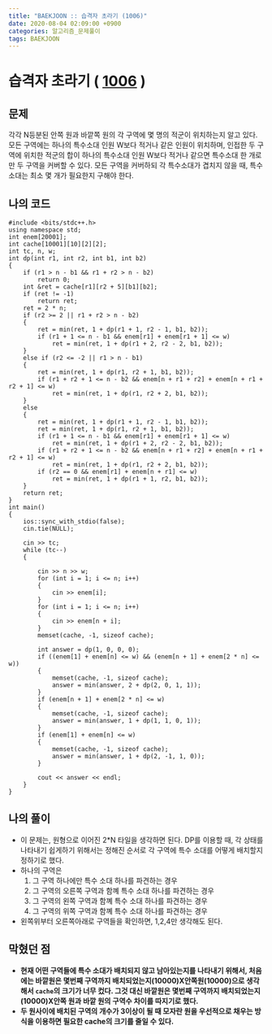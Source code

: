 ```yaml
---
title: "BAEKJOON :: 습격자 초라기 (1006)"
date: 2020-08-04 02:09:00 +0900
categories: 알고리즘_문제풀이 
tags: BAEKJOON
---
```


# 습격자 초라기 ( [1006](https://www.acmicpc.net/problem/1006) )

## 문제

각각 N등분된 안쪽 원과 바깥쪽 원의 각 구역에 몇 명의 적군이 위치하는지 알고 있다.
모든 구역에는 하나의 특수소대 인원 W보다 적거나 같은 인원이 위치하며, 인접한 두 구역에 위치한 적군의 합이 하나의 특수소대 인원 W보다 적거나 같으면 특수소대 한 개로만 두 구역을 커버할 수 있다.
모든 구역을 커버하되 각 특수소대가 겹치지 않을 때, 특수 소대는 최소 몇 개가 필요한지 구해야 한다.

## 나의 코드

```
#include <bits/stdc++.h>
using namespace std;
int enem[20001];
int cache[10001][10][2][2];
int tc, n, w;
int dp(int r1, int r2, int b1, int b2)
{
    if (r1 > n - b1 && r1 + r2 > n - b2)
        return 0;
    int &ret = cache[r1][r2 + 5][b1][b2];
    if (ret != -1)
        return ret;
    ret = 2 * n;
    if (r2 >= 2 || r1 + r2 > n - b2)
    {
        ret = min(ret, 1 + dp(r1 + 1, r2 - 1, b1, b2));
        if (r1 + 1 <= n - b1 && enem[r1] + enem[r1 + 1] <= w)
            ret = min(ret, 1 + dp(r1 + 2, r2 - 2, b1, b2));
    }
    else if (r2 <= -2 || r1 > n - b1)
    {
        ret = min(ret, 1 + dp(r1, r2 + 1, b1, b2));
        if (r1 + r2 + 1 <= n - b2 && enem[n + r1 + r2] + enem[n + r1 + r2 + 1] <= w)
            ret = min(ret, 1 + dp(r1, r2 + 2, b1, b2));
    }
    else
    {
        ret = min(ret, 1 + dp(r1 + 1, r2 - 1, b1, b2));
        ret = min(ret, 1 + dp(r1, r2 + 1, b1, b2));
        if (r1 + 1 <= n - b1 && enem[r1] + enem[r1 + 1] <= w)
            ret = min(ret, 1 + dp(r1 + 2, r2 - 2, b1, b2));
        if (r1 + r2 + 1 <= n - b2 && enem[n + r1 + r2] + enem[n + r1 + r2 + 1] <= w)
            ret = min(ret, 1 + dp(r1, r2 + 2, b1, b2));
        if (r2 == 0 && enem[r1] + enem[n + r1] <= w)
            ret = min(ret, 1 + dp(r1 + 1, r2, b1, b2));
    }
    return ret;
}
int main()
{
    ios::sync_with_stdio(false);
    cin.tie(NULL);

    cin >> tc;
    while (tc--)
    {

        cin >> n >> w;
        for (int i = 1; i <= n; i++)
        {
            cin >> enem[i];
        }
        for (int i = 1; i <= n; i++)
        {
            cin >> enem[n + i];
        }
        memset(cache, -1, sizeof cache);

        int answer = dp(1, 0, 0, 0);
        if ((enem[1] + enem[n] <= w) && (enem[n + 1] + enem[2 * n] <= w))
        {
            memset(cache, -1, sizeof cache);
            answer = min(answer, 2 + dp(2, 0, 1, 1));
        }
        if (enem[n + 1] + enem[2 * n] <= w)
        {
            memset(cache, -1, sizeof cache);
            answer = min(answer, 1 + dp(1, 1, 0, 1));
        }
        if (enem[1] + enem[n] <= w)
        {
            memset(cache, -1, sizeof cache);
            answer = min(answer, 1 + dp(2, -1, 1, 0));
        }

        cout << answer << endl;
    }
}

```

## 나의 풀이 
- 이 문제는, 원형으로 이어진 2*N 타일을 생각하면 된다. DP를 이용할 때, 각 상태를 나타내기 쉽게하기 위해서는 정해진 순서로 각 구역에 특수 소대를 어떻게 배치할지 정하기로 했다.
- 하나의 구역은
  1. 그 구역 하나에만 특수 소대 하나를 파견하는 경우
  2. 그 구역의 오른쪽 구역과 함꼐 특수 소대 하나를 파견하는 경우
  3. 그 구역의 왼쪽 구역과 함꼐 특수 소대 하나를 파견하는 경우
  4. 그 구역의 위쪽 구역과 함꼐 특수 소대 하나를 파견하는 경우
- 왼쪽위부터 오른쪽아래로 구역들을 확인하면, 1,2,4만 생각해도 된다.

## 막혔던 점
- **현재 어떤 구역들에 특수 소대가 배치되지 않고 남아있는지를 나타내기 위해서, 처음에는 바깥원은 몇번째 구역까지 배치되었는지(10000)X안쪽원(10000)으로 생각해서 `cache`의 크기가 너무 컸다. 그것 대신 바깥원은 몇번째 구역까지 배치되었는지(10000)X안쪽 원과 바깥 원의 구역수 차이를 따지기로 했다.**
- **두 원사이에 배치된 구역의 개수가 3이상이 될 때 모자란 원을 우선적으로 채우는 방식을 이용하면 필요한 cache의 크기를 줄일 수 있다.**